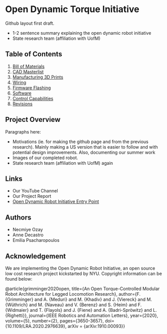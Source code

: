 # Open Dynamic Torque Initiative
Github layout first draft.
- 1-2 sentence summary explaining the open dynamic robot initiative
- State research team (affiliation with UofM)

## Table of Contents 
1. [Bill of Materials](https://github.com/EmiliaPsacharopoulos/Formatting/tree/main/Bill%20of%20Materials)
2. [CAD Masterlist](https://github.com/EmiliaPsacharopoulos/Formatting/tree/main/CAD%20Masterlist)
3. [Manufacturing 3D Prints](https://github.com/EmiliaPsacharopoulos/Formatting/tree/main/Manufacturing%203D%20Prints)
4. [Wiring](https://github.com/EmiliaPsacharopoulos/Formatting/tree/main/Wiring)
5. [Firmware Flashing](https://github.com/EmiliaPsacharopoulos/Formatting/tree/main/Firmware%20Flashing)
6. [Software](https://github.com/EmiliaPsacharopoulos/Formatting/tree/main/Software)
7. [Control Capabilities](https://github.com/EmiliaPsacharopoulos/Formatting/tree/main/Control%20Capabilities)
8. [Revisions](https://github.com/EmiliaPsacharopoulos/Formatting/tree/main/Revisions)

## Project Overview
Paragraphs here: 
- Motivations (ie. for making the github page and from the previous research). Mainly making a US version that is easier to follow and with potential design improvements. Also, documenting our summer work
- Images of our completed robot.
- State research team (affiliation with UofM) again

## Links
- Our YouTube Channel 
- Our Project Report
- [Open Dynamic Robot Initiative Entry Point](https://open-dynamic-robot-initiative.github.io/)

## Authors
- Necmiye Ozay
- Anne Decastro
- Emilia Psacharopoulos

## Acknowledgement 
We are implementing the Open Dynamic Robot Initiative, an open source low cost research project kickstarted by NYU. Copyright information can be found below: 

@article{grimminger2020open,
title={An Open Torque-Controlled Modular Robot Architecture for Legged Locomotion Research},
author={F. {Grimminger} and A. {Meduri} and M. {Khadiv} and J. {Viereck} and M. {Wüthrich} and M. {Naveau} and V. {Berenz} and S. {Heim} and F. {Widmaier} and T. {Flayols} and J. {Fiene} and A. {Badri-Spröwitz} and L. {Righetti}},
journal={IEEE Robotics and Automation Letters},
year={2020},
volume={5},
number={2},
pages={3650-3657},
doi={10.1109/LRA.2020.2976639},
arXiv = {arXiv:1910.00093}}
